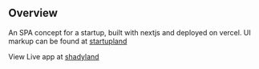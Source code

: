 ## Overview

An SPA concept for a startup, built with nextjs and deployed on vercel.
UI markup can be found at [startupland](https://startuplanding.redq.io/)

View Live app at [shadyland](https://shadyland.vercel.app)
